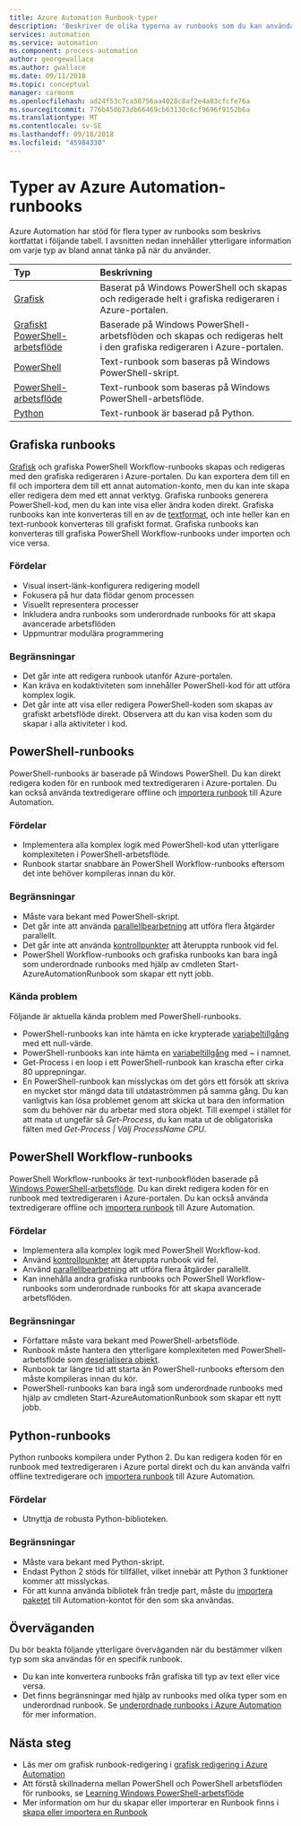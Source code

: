 ```yaml
---
title: Azure Automation Runbook-typer
description: 'Beskriver de olika typerna av runbooks som du kan använda i Azure Automation och överväganden som du bör tänka på när du bestämmer vilken typ som ska använda. '
services: automation
ms.service: automation
ms.component: process-automation
author: georgewallace
ms.author: gwallace
ms.date: 09/11/2018
ms.topic: conceptual
manager: carmonm
ms.openlocfilehash: ad24f53c7ca58756aa4028c8af2e4a83cfcfe76a
ms.sourcegitcommit: 776b450b73db66469cb63130c6cf9696f9152b6a
ms.translationtype: MT
ms.contentlocale: sv-SE
ms.lasthandoff: 09/18/2018
ms.locfileid: "45984330"
---
```

# <a name="azure-automation-runbook-types"></a>Typer av Azure Automation-runbooks

Azure Automation har stöd för flera typer av runbooks som beskrivs kortfattat i följande tabell.  I avsnitten nedan innehåller ytterligare information om varje typ av bland annat tänka på när du använder.

| Typ | Beskrivning |
|:--- |:--- |
| [Grafisk](#graphical-runbooks) |Baserat på Windows PowerShell och skapas och redigerade helt i grafiska redigeraren i Azure-portalen. |
| [Grafiskt PowerShell-arbetsflöde](#graphical-runbooks) |Baserade på Windows PowerShell-arbetsflöden och skapas och redigeras helt i den grafiska redigeraren i Azure-portalen. |
| [PowerShell](#powershell-runbooks) |Text-runbook som baseras på Windows PowerShell-skript. |
| [PowerShell-arbetsflöde](#powershell-workflow-runbooks) |Text-runbook som baseras på Windows PowerShell-arbetsflöde. |
| [Python](#python-runbooks) |Text-runbook är baserad på Python. |

## <a name="graphical-runbooks"></a>Grafiska runbooks

[Grafisk](automation-runbook-types.md#graphical-runbooks) och grafiska PowerShell Workflow-runbooks skapas och redigeras med den grafiska redigeraren i Azure-portalen.  Du kan exportera dem till en fil och importera dem till ett annat automation-konto, men du kan inte skapa eller redigera dem med ett annat verktyg.  Grafiska runbooks generera PowerShell-kod, men du kan inte visa eller ändra koden direkt. Grafiska runbooks kan inte konverteras till en av de [textformat](automation-runbook-types.md), och inte heller kan en text-runbook konverteras till grafiskt format. Grafiska runbooks kan konverteras till grafiska PowerShell Workflow-runbooks under importen och vice versa.

### <a name="advantages"></a>Fördelar

* Visual insert-länk-konfigurera redigering modell  
* Fokusera på hur data flödar genom processen  
* Visuellt representera processer  
* Inkludera andra runbooks som underordnade runbooks för att skapa avancerade arbetsflöden  
* Uppmuntrar modulära programmering  

### <a name="limitations"></a>Begränsningar

* Det går inte att redigera runbook utanför Azure-portalen.
* Kan kräva en kodaktiviteten som innehåller PowerShell-kod för att utföra komplex logik.
* Det går inte att visa eller redigera PowerShell-koden som skapas av grafiskt arbetsflöde direkt. Observera att du kan visa koden som du skapar i alla aktiviteter i kod.

## <a name="powershell-runbooks"></a>PowerShell-runbooks

PowerShell-runbooks är baserade på Windows PowerShell.  Du kan direkt redigera koden för en runbook med textredigeraren i Azure-portalen.  Du kan också använda textredigerare offline och [importera runbook](automation-creating-importing-runbook.md) till Azure Automation.

### <a name="advantages"></a>Fördelar

* Implementera alla komplex logik med PowerShell-kod utan ytterligare komplexiteten i PowerShell-arbetsflöde.
* Runbook startar snabbare än PowerShell Workflow-runbooks eftersom det inte behöver kompileras innan du kör.

### <a name="limitations"></a>Begränsningar

* Måste vara bekant med PowerShell-skript.
* Det går inte att använda [parallellbearbetning](automation-powershell-workflow.md#parallel-processing) att utföra flera åtgärder parallellt.
* Det går inte att använda [kontrollpunkter](automation-powershell-workflow.md#checkpoints) att återuppta runbook vid fel.
* PowerShell Workflow-runbooks och grafiska runbooks kan bara ingå som underordnade runbooks med hjälp av cmdleten Start-AzureAutomationRunbook som skapar ett nytt jobb.

### <a name="known-issues"></a>Kända problem

Följande är aktuella kända problem med PowerShell-runbooks.

* PowerShell-runbooks kan inte hämta en icke krypterade [variabeltillgång](automation-variables.md) med ett null-värde.
* PowerShell-runbooks kan inte hämta en [variabeltillgång](automation-variables.md) med *~* i namnet.
* Get-Process i en loop i ett PowerShell-runbook kan krascha efter cirka 80 upprepningar.
* En PowerShell-runbook kan misslyckas om det görs ett försök att skriva en mycket stor mängd data till utdataströmmen på samma gång.   Du kan vanligtvis kan lösa problemet genom att skicka ut bara den information som du behöver när du arbetar med stora objekt.  Till exempel i stället för att mata ut ungefär så *Get-Process*, du kan mata ut de obligatoriska fälten med *Get-Process | Välj ProcessName CPU*.

## <a name="powershell-workflow-runbooks"></a>PowerShell Workflow-runbooks

PowerShell Workflow-runbooks är text-runbookflöden baserade på [Windows PowerShell-arbetsflöde](automation-powershell-workflow.md).  Du kan direkt redigera koden för en runbook med textredigeraren i Azure-portalen.  Du kan också använda textredigerare offline och [importera runbook](automation-creating-importing-runbook.md) till Azure Automation.

### <a name="advantages"></a>Fördelar

* Implementera alla komplex logik med PowerShell Workflow-kod.
* Använd [kontrollpunkter](automation-powershell-workflow.md#checkpoints) att återuppta runbook vid fel.
* Använd [parallellbearbetning](automation-powershell-workflow.md#parallel-processing) att utföra flera åtgärder parallellt.
* Kan innehålla andra grafiska runbooks och PowerShell Workflow-runbooks som underordnade runbooks för att skapa avancerade arbetsflöden.

### <a name="limitations"></a>Begränsningar

* Författare måste vara bekant med PowerShell-arbetsflöde.
* Runbook måste hantera den ytterligare komplexiteten med PowerShell-arbetsflöde som [deserialisera objekt](automation-powershell-workflow.md#code-changes).
* Runbook tar längre tid att starta än PowerShell-runbooks eftersom den måste kompileras innan du kör.
* PowerShell-runbooks kan bara ingå som underordnade runbooks med hjälp av cmdleten Start-AzureAutomationRunbook som skapar ett nytt jobb.

## <a name="python-runbooks"></a>Python-runbooks

Python runbooks kompilera under Python 2.  Du kan redigera koden för en runbook med textredigeraren i Azure portal direkt och du kan använda valfri offline textredigerare och [importera runbook](automation-creating-importing-runbook.md) till Azure Automation.

### <a name="advantages"></a>Fördelar

* Utnyttja de robusta Python-biblioteken.

### <a name="limitations"></a>Begränsningar

* Måste vara bekant med Python-skript.
* Endast Python 2 stöds för tillfället, vilket innebär att Python 3 funktioner kommer att misslyckas.
* För att kunna använda bibliotek från tredje part, måste du [importera paketet](python-packages.md) till Automation-kontot för den som ska användas.

## <a name="considerations"></a>Överväganden

Du bör beakta följande ytterligare överväganden när du bestämmer vilken typ som ska användas för en specifik runbook.

* Du kan inte konvertera runbooks från grafiska till typ av text eller vice versa.
* Det finns begränsningar med hjälp av runbooks med olika typer som en underordnad runbook.  Se [underordnade runbooks i Azure Automation](automation-child-runbooks.md) för mer information.

## <a name="next-steps"></a>Nästa steg

* Läs mer om grafisk runbook-redigering i [grafisk redigering i Azure Automation](automation-graphical-authoring-intro.md)
* Att förstå skillnaderna mellan PowerShell och PowerShell arbetsflöden för runbooks, se [Learning Windows PowerShell-arbetsflöde](automation-powershell-workflow.md)
* Mer information om hur du skapar eller importerar en Runbook finns i [skapa eller importera en Runbook](automation-creating-importing-runbook.md)
